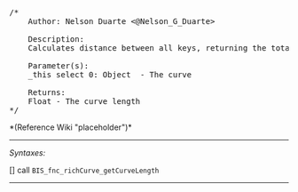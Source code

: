 <pre>/*
	Author: Nelson Duarte <@Nelson_G_Duarte>

	Description:
	Calculates distance between all keys, returning the total length

	Parameter(s):
	_this select 0: Object 	- The curve

	Returns:
	Float - The curve length
*/</pre>*(Reference Wiki "placeholder")*<!-- Remove this after fill-in -->


---
*Syntaxes:*

[] call `BIS_fnc_richCurve_getCurveLength`

---
